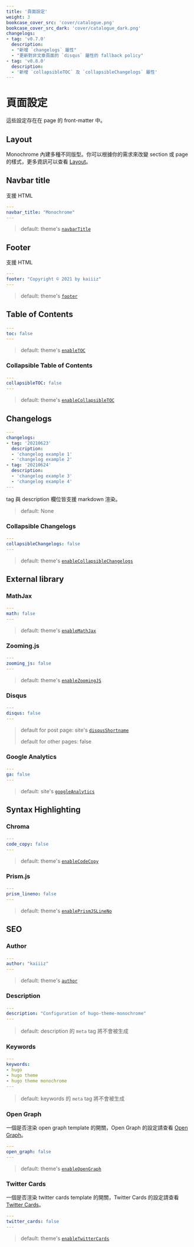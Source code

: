 ```yaml
---
title: '頁面設定'
weight: 3
bookcase_cover_src: 'cover/catalogue.png'
bookcase_cover_src_dark: 'cover/catalogue_dark.png'
changelogs:
- tag: 'v0.7.0'
  description:
  - "新增 `changelogs` 屬性"
  - "更新對非文章頁面的 `disqus` 屬性的 fallback policy"
- tag: 'v0.8.0'
  description:
  - '新增 `collapsibleTOC` 及 `collapsibleChangelogs` 屬性'
---
```


# 頁面設定

這些設定存在在 page 的 front-matter 中。

## Layout

Monochrome 內建多種不同版型。你可以根據你的需求來改變 section 或 page 的樣式，更多資訊可以查看 [Layout](/hugo-theme-monochrome/zh-tw/layouts)。

## Navbar title

支援 HTML

```yaml
---
navbar_title: "Monochrome"
---
```

> default: theme's [`navbarTitle`](/hugo-theme-monochrome/zh-tw/configuration/theme#navbar-title)

## Footer

支援 HTML

```yaml
---
footer: "Copyright © 2021 by kaiiiz"
---
```

> default: theme's [`footer`](/hugo-theme-monochrome/zh-tw/configuration/theme/#footer)

## Table of Contents

```yaml
---
toc: false
---
```

> default: theme's [`enableTOC`](/hugo-theme-monochrome/zh-tw/configuration/theme/#table-of-contents)

### Collapsible Table of Contents

```yaml
---
collapsibleTOC: false
---
```

> default: theme's [`enableCollapsibleTOC`](/hugo-theme-monochrome/zh-tw/configuration/theme/#collapsible-menu)

## Changelogs

```yaml
---
changelogs:
- tag: '20210623'
  description:
  - 'changelog example 1'
  - 'changelog example 2'
- tag: '20210624'
  description:
  - 'changelog example 3'
  - 'changelog example 4'
---
```

tag 與 description 欄位皆支援 markdown 渲染。

> default: None

### Collapsible Changelogs

```yaml
---
collapsibleChangelogs: false
---
```

> default: theme's [`enableCollapsibleChangelogs`](/hugo-theme-monochrome/zh-tw/configuration/theme/#collapsible-menu)


## External library

### MathJax

```yaml
---
math: false
---
```

> default: theme's [`enableMathJax`](/hugo-theme-monochrome/zh-tw/configuration/theme/#mathjax)

### Zooming.js

```yaml
---
zooming_js: false
---
```

> default: theme's [`enableZoomingJS`](/hugo-theme-monochrome/zh-tw/configuration/theme/#zoomingjs)

### Disqus

```yaml
---
disqus: false
---
```

> default for post page: site's [`disqusShortname`](/hugo-theme-monochrome/zh-tw/configuration/site/#disqus)
> 
> default for other pages: false

### Google Analytics

```yaml
---
ga: false
---
```

> default: site's [`googleAnalytics`](/hugo-theme-monochrome/zh-tw/configuration/site/#google-analytics)

## Syntax Highlighting

### Chroma

```yaml
---
code_copy: false
---
```

> default: theme's [`enableCodeCopy`](/hugo-theme-monochrome/zh-tw/configuration/theme/#using-chroma-hugo-built-in)

### Prism.js

```yaml
---
prism_lineno: false
---
```

> default: theme's [`enablePrismJSLineNo`](/hugo-theme-monochrome/zh-tw/configuration/theme/#using-prismjs)

## SEO

### Author

```yaml
---
author: "kaiiiz"
---
```

> default: theme's [`author`](/hugo-theme-monochrome/zh-tw/configuration/theme/#author)

### Description

```yaml
---
description: "Configuration of hugo-theme-monochrome"
---
```

> default: description 的 `meta` tag 將不會被生成

### Keywords

```yaml
---
keywords:
- hugo
- hugo theme
- hugo theme monochrome
---
```

> default: keywords 的 `meta` tag 將不會被生成


### Open Graph

一個是否渲染 open graph template 的開關，Open Graph 的設定請查看 [Open Graph](https://gohugo.io/templates/internal#open-graph)。

```yaml
---
open_graph: false
---
```

> default: theme's [`enableOpenGraph`](/hugo-theme-monochrome/zh-tw/configuration/theme/#open-graph)

### Twitter Cards

一個是否渲染 twitter cards template 的開關，Twitter Cards 的設定請查看 [Twitter Cards](https://gohugo.io/templates/internal#twitter-cards)。

```yaml
---
twitter_cards: false
---
```

> default: theme's [`enableTwitterCards`](/hugo-theme-monochrome/zh-tw/configuration/theme/#twitter-cards)
